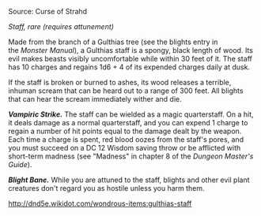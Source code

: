 Source: Curse of Strahd

_Staff, rare (requires attunement)_

Made from the branch of a Gulthias tree (see the blights entry in the _Monster Manual_), a Gulthias staff is a spongy, black length of wood. Its evil makes beasts visibly uncomfortable while within 30 feet of it. The staff has 10 charges and regains 1d6 + 4 of its expended charges daily at dusk.

If the staff is broken or burned to ashes, its wood releases a terrible, inhuman scream that can be heard out to a range of 300 feet. All blights that can hear the scream immediately wither and die.

**_Vampiric Strike._** The staff can be wielded as a magic quarterstaff. On a hit, it deals damage as a normal quarterstaff, and you can expend 1 charge to regain a number of hit points equal to the damage dealt by the weapon. Each time a charge is spent, red blood oozes from the staff's pores, and you must succeed on a DC 12 Wisdom saving throw or be afflicted with short-term madness (see "Madness" in chapter 8 of the _Dungeon Master's Guide_).

**_Blight Bane._** While you are attuned to the staff, blights and other evil plant creatures don't regard you as hostile unless you harm them.

http://dnd5e.wikidot.com/wondrous-items:gulthias-staff